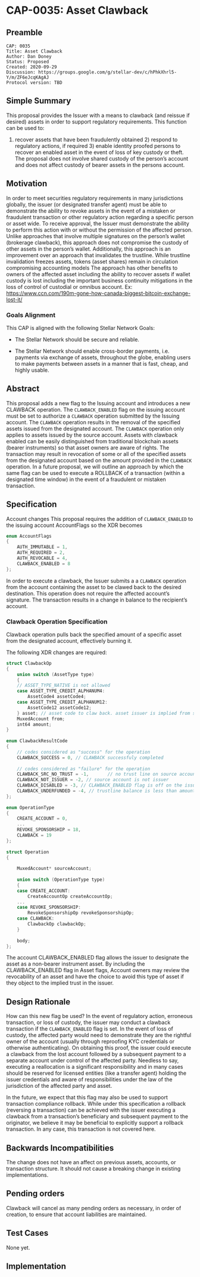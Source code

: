 # CAP-0035:  Asset Clawback

## Preamble

```text
CAP: 0035
Title: Asset Clawback
Author: Dan Doney
Status: Proposed
Created: 2020-09-29
Discussion: https://groups.google.com/g/stellar-dev/c/hPhkXhrl5-Y/m/ZF6eJcqKAgAJ
Protocol version: TBD
```

## Simple Summary

This proposal provides the Issuer with a means to clawback (and reissue if desired)
assets in order to support regulatory requirements. This function can be used to: 
1) recover assets that have been fraudulently obtained 2) respond to regulatory 
actions, if required 3) enable identity proofed persons to recover an enabled asset
in the event of loss of key custody or theft. The proposal does not involve shared
custody of the person’s account and does not affect custody of bearer assets in 
the persons account.

## Motivation

In order to meet securities regulatory requirements in many jurisdictions globally, 
the issuer (or designated transfer agent) must be able to demonstrate the ability 
to revoke assets in the event of a mistaken or fraudulent transaction or other 
regulatory action regarding a specific person or asset wide. To receive approval, 
the Issuer must demonstrate the ability to perform this action with or without the 
permission of the affected person. Unlike approaches that involve multiple 
signatures on the person’s wallet (brokerage clawback), this approach does not 
compromise the custody of other assets in the person’s wallet. Additionally, this 
approach is an improvement over an approach that invalidates the trustline. While 
trustline invalidation freezes assets, tokens (asset shares) remain in circulation 
compromising accounting models The approach has other benefits to owners of the 
affected asset including the ability to recover assets if wallet custody is lost 
including the important business continuity mitigations in the loss of control of 
custodial or omnibus account. 
Ex: https://www.ccn.com/190m-gone-how-canada-biggest-bitcoin-exchange-lost-it/

### Goals Alignment

This CAP is aligned with the following Stellar Network Goals:

- The Stellar Network should be secure and reliable.

- The Stellar Network should enable cross-border payments, i.e. payments via 
exchange of assets, throughout the globe, enabling users to make payments between 
assets in a manner that is fast, cheap, and highly usable.

## Abstract

This proposal adds a new flag to the Issuing account and introduces a new CLAWBACK 
operation. The `CLAWBACK_ENABLED` flag on the issuing account must be set to 
authorize a `CLAWBACK` operation submitted by the Issuing account.  The `CLAWBACK` 
operation results in the removal of the specified assets issued from the 
designated account. The `CLAWBACK` operation only applies to assets issued by the 
source account. Assets with clawback enabled can be easily distinguished from 
traditional blockchain assets (bearer instruments) so that asset owners are aware 
of rights. The transaction may result in revocation of some or all of the specified 
assets from the designated account based on the amount provided in the `CLAWBACK` 
operation. In a future proposal, we will outline an approach by which the same flag 
can be used to execute a ROLLBACK of a transaction (within a designated time window) 
in the event of a fraudulent or mistaken transaction.

## Specification

Account changes
This proposal requires the addition of `CLAWBACK_ENABLED` to the issuing account 
AccountFlags so the XDR becomes
 
```c
enum AccountFlags
{
    AUTH_IMMUTABLE = 1,                                      
    AUTH_REQUIRED = 2,                                  
    AUTH_REVOCABLE = 4,                                  
    CLAWBACK_ENABLED = 8                                  
};
```
 
In order to execute a clawback, the Issuer submits a  a `CLAWBACK` operation 
from the account containing the asset to be clawed back to the desired 
destination. This operation does not require the affected account’s signature. 
The transaction results in a change in balance to the recipient’s account. 
 
### Clawback Operation Specification
Clawback operation pulls back the specified amount of a specific asset from 
the designated account, effectively burning it.

The following XDR changes are required:

```c
struct ClawbackOp 
{
	union switch (AssetType type)
    {
    // ASSET_TYPE_NATIVE is not allowed
    case ASSET_TYPE_CREDIT_ALPHANUM4:
        AssetCode4 assetCode4;
    case ASSET_TYPE_CREDIT_ALPHANUM12:
        AssetCode12 assetCode12;
    } asset; // asset code to claw back. asset issuer is implied from source account.  
	MuxedAccount from;
	int64 amount;	
}
 
enum ClawbackResultCode
{
    // codes considered as "success" for the operation
    CLAWBACK_SUCCESS = 0, // CLAWBACK successfuly completed
 
    // codes considered as "failure" for the operation
    CLAWBACK_SRC_NO_TRUST = -1,       // no trust line on source account
    CLAWBACK_NOT_ISSUER = -2, // source account is not issuer
    CLAWBACK_DISABLED = -3, // CLAWBACK_ENABLED flag is off on the issuer account 
    CLAWBACK_UNDERFUNDED = -4, // trustline balance is less than amount to clawback 
};
 
enum OperationType
{
    CREATE_ACCOUNT = 0,
    ...
    REVOKE_SPONSORSHIP = 18,
    CLAWBACK = 19
};
 
struct Operation
{
 
    MuxedAccount* sourceAccount;
 
    union switch (OperationType type)
    {
    case CREATE_ACCOUNT:
        CreateAccountOp createAccountOp;
    ...
    case REVOKE_SPONSORSHIP:
        RevokeSponsorshipOp revokeSponsorshipOp;
    case CLAWBACK:
    	ClawbackOp clawbackOp;
    }
 
    body;
};
``` 
 
The account CLAWBACK_ENABLED flag allows the issuer to designate the asset as a
non-bearer instrument asset. By including the CLAWBACK_ENABLED flag in Asset 
flags, Account owners may review the revocability of an asset and have the 
choice to avoid this type of asset if they object to the implied trust in the 
issuer.  

## Design Rationale

How can this new flag be used?
In the event of regulatory action, erroneous transaction, or loss of custody,
the issuer may conduct a clawback transaction if the `CLAWBACK_ENABLED` flag is 
set. In the event of loss of custody, the affected party would need to 
demonstrate they are the rightful owner of the account (usually through 
reproofing KYC credentials or otherwise authenticating). On obtaining this 
proof, the issuer could execute a clawback from the lost account followed by a
subsequent payment to a separate account under control of the affected party. 
Needless to say, executing a reallocation is a significant responsibility and 
in many cases should be reserved for licensed entities (like a transfer agent) 
holding the issuer credentials and aware of responsibilities under the law of 
the jurisdiction of the affected party and asset. 
 
In the future, we expect that this flag may also be used to support transaction 
compliance rollback. While under this specification a rollback (reversing a 
transaction) can be achieved with the issuer executing a clawback from a 
transaction’s beneficiary and subsequent payment to the originator, we believe 
it may be beneficial to explicitly support a rollback transaction. In any case, 
this transaction is not covered here.

## Backwards Incompatibilities

The change does not have an affect on previous assets, accounts, or transaction 
structure. It should not cause a breaking change in existing implementations. 
 
## Pending orders
Clawback will cancel as many pending orders as necessary, in order of creation, 
to ensure that account liabilities are maintained.

## Test Cases

None yet.

## Implementation
